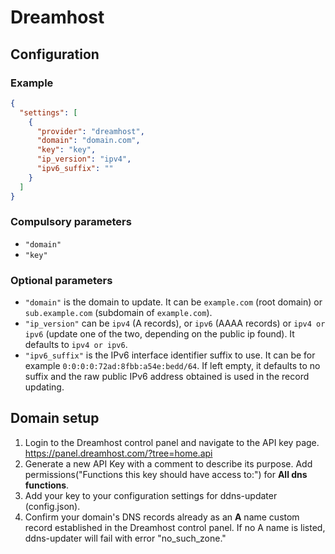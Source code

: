 # Dreamhost

## Configuration

### Example

```json
{
  "settings": [
    {
      "provider": "dreamhost",
      "domain": "domain.com",
      "key": "key",
      "ip_version": "ipv4",
      "ipv6_suffix": ""
    }
  ]
}
```

### Compulsory parameters

- `"domain"`
- `"key"`

### Optional parameters

- `"domain"` is the domain to update. It can be `example.com` (root domain) or `sub.example.com` (subdomain of `example.com`).
- `"ip_version"` can be `ipv4` (A records), or `ipv6` (AAAA records) or `ipv4 or ipv6` (update one of the two, depending on the public ip found). It defaults to `ipv4 or ipv6`.
- `"ipv6_suffix"` is the IPv6 interface identifier suffix to use. It can be for example `0:0:0:0:72ad:8fbb:a54e:bedd/64`. If left empty, it defaults to no suffix and the raw public IPv6 address obtained is used in the record updating.

## Domain setup

1. Login to the Dreamhost control panel and navigate to the API key page. https://panel.dreamhost.com/?tree=home.api
2. Generate a new API Key with a comment to describe its purpose. Add permissions("Functions this key should have access to:") for **All dns functions**.
3. Add your key to your configuration settings for ddns-updater (config.json).
4. Confirm your domain's DNS records already as an **A** name custom record established in the Dreamhost control panel. If no A name is listed, ddns-updater will fail with error "no_such_zone."
